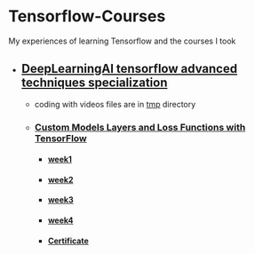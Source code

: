 
# Tensorflow-Courses

My experiences of learning Tensorflow and the courses I took

*   ##  [DeepLearningAI tensorflow advanced techniques specialization](./)
    * coding with videos files are in [tmp](./tmp/) directory
    *   ### [Custom Models Layers and Loss Functions with TensorFlow](./Course1-Custom-Models-Layers-and-Loss-Functions-with-TensorFlow/)
        *   ####    [week1](./Course1-Custom-Models-Layers-and-Loss-Functions-with-TensorFlow/W1/)
        *   ####    [week2](./Course1-Custom-Models-Layers-and-Loss-Functions-with-TensorFlow/W2/)
        *   ####    [week3](./Course1-Custom-Models-Layers-and-Loss-Functions-with-TensorFlow/W3/)
        *   ####    [week4](./Course1-Custom-Models-Layers-and-Loss-Functions-with-TensorFlow/W4/)
        *   ####    [Certificate](https://coursera.org/verify/RJW6BANKL76A)